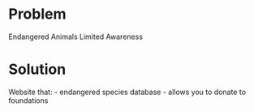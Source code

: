 # Problem

Endangered Animals
Limited Awareness

# Solution

Website that:
    - endangered species database
    - allows you to donate to foundations
